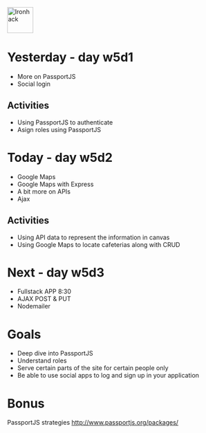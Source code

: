 <img src="https://raw.githubusercontent.com/webmad1019-1/w1d3-advanced-selectors-positioning-full-layout/master/img/ironhack.svg?sanitize=true" alt="Ironhack" width="60"/>

# Yesterday - day w5d1

- More on PassportJS
- Social login

## Activities

- Using PassportJS to authenticate
- Asign roles using PassportJS

# Today - day w5d2

- Google Maps
- Google Maps with Express
- A bit more on APIs
- Ajax

## Activities

- Using API data to represent the information in canvas
- Using Google Maps to locate cafeterias along with CRUD

# Next - day w5d3

- Fullstack APP 8:30
- AJAX POST & PUT
- Nodemailer

# Goals

- Deep dive into PassportJS
- Understand roles
- Serve certain parts of the site for certain people only
- Be able to use social apps to log and sign up in your application

# Bonus

PassportJS strategies http://www.passportjs.org/packages/